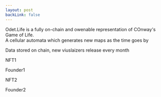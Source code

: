 ```yaml
---
layout: post
backLink: false
---
```


<div class="flex flex-col justify-center items-center h-screen bg-gray-900 text-gray-300">
  <div class="w-64 h-64">
    <p>Odet.Life is a fully on-chain and owenable representation of COnway's Game of Life. <br> A cellular automata which generates new maps as the time goes by</p>
  </div>
  <div class="w-64 h-64">
    <p>Data stored on chain, new viuslaizers release every month</p>
  </div>
  <div class="flex flex-row w-64 h-64">
    <p>NFT1</p>
    <p>Founder1</p>
    <p>NFT2</p>
    <p>Founder2</p>
  </div>
</div>
